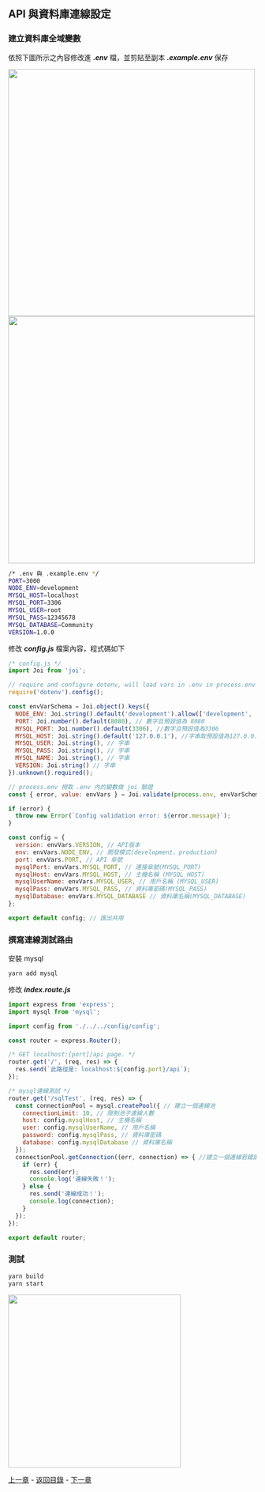 ## **API 與資料庫連線設定**

### **建立資料庫全域變數**

依照下圖所示之內容修改進 _**.env**_ 檔，並剪貼至副本 _**.example.env**_ 保存

<img src="https://ithelp.ithome.com.tw/upload/images/20180102/20107247yZBcftdNn7.png" width="500">

<img src="https://ithelp.ithome.com.tw/upload/images/20180102/20107247HK7C1wukAw.png" width="500">

```bash
/* .env 與 .example.env */
PORT=3000
NODE_ENV=development
MYSQL_HOST=localhost
MYSQL_PORT=3306
MYSQL_USER=root
MYSQL_PASS=12345678
MYSQL_DATABASE=Community
VERSION=1.0.0
```

修改 _**config.js**_ 檔案內容，程式碼如下
```javascript
/* config.js */
import Joi from 'joi';

// require and configure dotenv, will load vars in .env in process.env
require('dotenv').config();

const envVarSchema = Joi.object().keys({
  NODE_ENV: Joi.string().default('development').allow(['development', 'production']), // 字串且預設值為development 並只允許兩種參數
  PORT: Joi.number().default(8080), // 數字且預設值為 8080
  MYSQL_PORT: Joi.number().default(3306), //數字且預設值為3306
  MYSQL_HOST: Joi.string().default('127.0.0.1'), //字串取預設值為127.0.0.1
  MYSQL_USER: Joi.string(), // 字串
  MYSQL_PASS: Joi.string(), // 字串
  MYSQL_NAME: Joi.string(), // 字串
  VERSION: Joi.string() // 字串
}).unknown().required();

// process.env 撈取 .env 內的變數做 joi 驗證
const { error, value: envVars } = Joi.validate(process.env, envVarSchema);

if (error) {
  throw new Error(`Config validation error: ${error.message}`);
}

const config = {
  version: envVars.VERSION, // API版本
  env: envVars.NODE_ENV, // 開發模式(development、production)
  port: envVars.PORT, // API 阜號
  mysqlPort: envVars.MYSQL_PORT, // 連接阜號(MYSQL_PORT)
  mysqlHost: envVars.MYSQL_HOST, // 主機名稱 (MYSQL_HOST)
  mysqlUserName: envVars.MYSQL_USER, // 用戶名稱 (MYSQL_USER)
  mysqlPass: envVars.MYSQL_PASS, // 資料庫密碼(MYSQL_PASS)
  mysqlDatabase: envVars.MYSQL_DATABASE // 資料庫名稱(MYSQL_DATABASE)
};

export default config; // 匯出共用
```

### **撰寫連線測試路由**

安裝 mysql
```bash
yarn add mysql
```

修改 _**index.route.js**_
```javascript
import express from 'express';
import mysql from 'mysql';

import config from './../../config/config';

const router = express.Router();

/* GET localhost:[port]/api page. */
router.get('/', (req, res) => {
  res.send(`此路徑是: localhost:${config.port}/api`);
});

/* mysql連線測試 */
router.get('/sqlTest', (req, res) => {
  const connectionPool = mysql.createPool({ // 建立一個連線池
    connectionLimit: 10, // 限制池子連線人數
    host: config.mysqlHost, // 主機名稱
    user: config.mysqlUserName, // 用戶名稱
    password: config.mysqlPass, // 資料庫密碼
    database: config.mysqlDatabase // 資料庫名稱
  });
  connectionPool.getConnection((err, connection) => { //建立一個連線若錯誤回傳err
    if (err) {
      res.send(err);
      console.log('連線失敗！');
    } else {
      res.send('連線成功！');
      console.log(connection);
    }
  });
});

export default router;
```

### **測試**

```bash
yarn build
yarn start
```

<img src="https://ithelp.ithome.com.tw/upload/images/20180102/20107247KVprssgF1X.png" width="350">

[上一章](./09-dotenv-joi-install.md) - [返回目錄](../readme.md) - [下一章](./11-article-get-post.md)